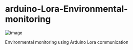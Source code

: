 # arduino-Lora-Environmental-monitoring
![image](https://github.com/yunplant/arduino-Lora-Environmental-monitoring/assets/66478500/e72d05b9-ae7c-43ee-a3a0-c8e1cc0463d7)

Environmental monitoring using Arduino Lora communication
